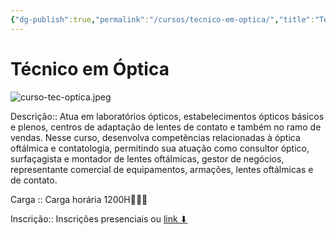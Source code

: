 ```yaml
---
{"dg-publish":true,"permalink":"/cursos/tecnico-em-optica/","title":"Técnico em Óptica","metatags":{"description":"Atua em laboratórios ópticos, estabelecimentos ópticos básicos e plenos, centros de adaptação de lentes de contato e também no ramo de vendas. Nesse curso, desenvolva competências relacionadas à óptica oftálmica e contatologia, permitindo sua atuação como consultor óptico, surfaçagista e montador de lentes oftálmicas, gestor de negócios, representante comercial de equipamentos, armações, lentes oftálmicas e de contato.","og:image":"curso-tec-optica.jpeg"},"hideInGraph":true,"tags":["curso"],"updated":"2025-03-31T11:13:43.586-03:00"}
---
```


# Técnico em Óptica

![curso-tec-optica.jpeg](/img/user/curso-tec-optica.jpeg)

Descrição:: Atua em laboratórios ópticos, estabelecimentos ópticos básicos e plenos, centros de adaptação de lentes de contato e também no ramo de vendas. Nesse curso, desenvolva competências relacionadas à óptica oftálmica e contatologia, permitindo sua atuação como consultor óptico, surfaçagista e montador de lentes oftálmicas, gestor de negócios, representante comercial de equipamentos, armações, lentes oftálmicas e de contato.

Carga :: Carga horária 1200H👩🏻‍⚕

Inscrição:: Inscrições presenciais ou [link ⬇](https://cursos.ce.senac.br/produto/tecnico-em-optica-sobral-noite-2025-12-64/)
